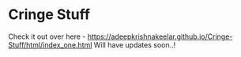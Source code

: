 # Cringe Stuff
Check it out over here - https://adeepkrishnakeelar.github.io/Cringe-Stuff/html/index_one.html
Will have updates soon..!

